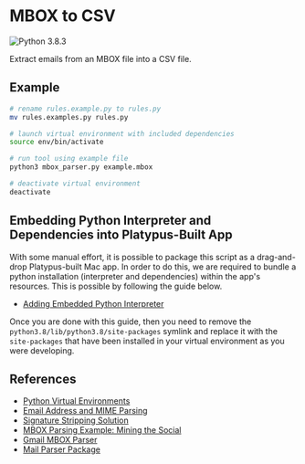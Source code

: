 # MBOX to CSV

![Python 3.8.3](https://img.shields.io/badge/python-3.8.3-yellow.svg)

Extract emails from an MBOX file into a CSV file.

## Example

```bash
# rename rules.example.py to rules.py
mv rules.examples.py rules.py

# launch virtual environment with included dependencies
source env/bin/activate

# run tool using example file
python3 mbox_parser.py example.mbox

# deactivate virtual environment
deactivate
```

## Embedding Python Interpreter and Dependencies into Platypus-Built App

With some manual effort, it is possible to package this script as a drag-and-drop Platypus-built Mac app. In order to do this, we are required to bundle a python installation (interpreter and dependencies) within the app's resources. This is possible by following the guide below.

- [Adding Embedded Python Interpreter](http://joaoventura.net/blog/2016/embeddable-python-osx/)

Once you are done with this guide, then you need to remove the `python3.8/lib/python3.8/site-packages` symlink and replace it with the `site-packages` that have been installed in your virtual environment as you were developing.

## References

- [Python Virtual Environments](https://packaging.python.org/guides/installing-using-pip-and-virtual-environments/)
- [Email Address and MIME Parsing](https://github.com/mailgun/flanker)
- [Signature Stripping Solution](https://github.com/mailgun/talon)
- [MBOX Parsing Example: Mining the Social](https://www.oreilly.com/library/view/mining-the-social/9781449368180/ch06.html)
- [Gmail MBOX Parser](https://github.com/alejandro-g-m/Gmail-MBOX-email-parser)
- [Mail Parser Package](https://pypi.org/project/mail-parser/)
